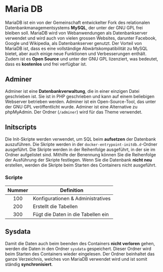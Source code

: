 # Maria DB

MariaDB ist ein von der Gemeinschaft entwickelter Fork des relationalen Datenbankmanagementsystems **MySQL**, der unter der GNU GPL frei bleiben soll. MariaDB wird von Webanwendungen als Datenbankserver verwendet und wird auch von vielen grossen Websites, darunter Facebook, Google und Wikipedia, als Datenbankserver genutzt. Der Vorteil von MariaDB ist, dass es eine vollständige Abwärtskompatibilität zu MySQL bietet, aber auch einige neue Funktionen und Verbesserungen enthält. Zudem ist es **Open Source** und unter der GNU GPL lizenziert, was bedeutet, dass es **kostenlos** und frei verfügbar ist.

## Adminer

Adminer ist eine **Datenbankverwaltung**, die in einer einzigen Datei geschrieben ist. Sie ist in PHP geschrieben und kann auf einem beliebigen Webserver betrieben werden. Adminer ist ein Open-Source-Tool, das unter der GNU GPL veröffentlicht wurde. Adminer ist eine Alternative zu phpMyAdmin. Der Ordner (`/adminer`) wird für das Theme verwendet.

## Initscripts

Die Init-Skripte werden verwendet, um SQL beim **aufsetzen** der Datenbank auszuführen. Die Skripte werden in der `docker-entrypoint-initdb.d`-Ordner ausgeführt. Die Skripte werden in der Reihenfolge ausgeführt, in der sie im Ordner aufgelistet sind. Mithilfe der Benennung können Sie die Reihenfolge der Ausführung der Skripte festlegen. Wenn Sie die Datenbank **nicht neu** erstellen, werden die Skripte beim Starten des Containers nicht ausgeführt.

### Scripte

| Nummer | Definition                         |
| :----: | ---------------------------------- |
|  100   | Konfigurationen & Administratives  |
|  200   | Erstellt die Tabellen              |
|  300   | Fügt die Daten in die Tabellen ein |

## Sysdata

Damit die Daten auch beim beenden des Containers **nicht verloren** gehen, werden die Daten in den Ordner `sysdata` gespeichert. Dieser Ordner wird beim Starten des Containers wieder eingelesen. Der Ordner beinhaltet das ganze Verzeichnis, welches von MariaDB verwendet wird und ist somit ständig **synchronisiert**.
